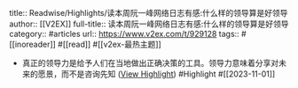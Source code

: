 title:: Readwise/Highlights/读本周阮一峰网络日志有感:什么样的领导算是好领导
author:: [[V2EX]]
full-title:: 读本周阮一峰网络日志有感:什么样的领导算是好领导
category:: #articles
url:: https://www.v2ex.com/t/929128
tags:: #[[inoreader]] #[[read]] #[[v2ex-最热主题]]
- 真正的领导力是给予人们在当地做出正确决策的工具。领导力意味着分享对未来的愿景，而不是咨询先知 ([View Highlight](https://read.readwise.io/read/01he4tvfqwy7vqf504ewjaa62t)) #Highlight #[[2023-11-01]]